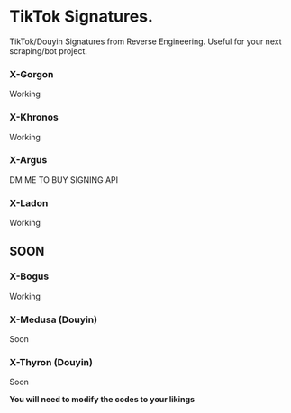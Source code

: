 # TikTok Signatures.
TikTok/Douyin Signatures from Reverse Engineering.
Useful for your next scraping/bot project.

### X-Gorgon
Working
### X-Khronos
Working
### X-Argus
DM ME TO BUY SIGNING API 
### X-Ladon
Working
## SOON
### X-Bogus
Working
### X-Medusa (Douyin)
Soon
### X-Thyron (Douyin)
Soon

**You will need to modify the codes to your likings**
